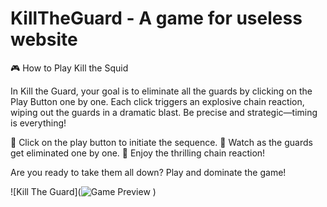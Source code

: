 
# KillTheGuard - A game for useless website
🎮 How to Play Kill the Squid

In Kill the Guard, your goal is to eliminate all the guards by clicking on the Play Button one by one. Each click triggers an explosive chain reaction, wiping out the guards in a dramatic blast. Be precise and strategic—timing is everything!

🔹 Click on the play button to initiate the sequence.
🔹 Watch as the guards get eliminated one by one.
🔹 Enjoy the thrilling chain reaction!

Are you ready to take them all down? Play and dominate the game!

![Kill The Guard](![Game Preview](game-preview.png)
)


